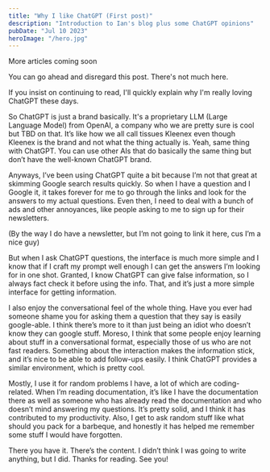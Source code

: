 ```yaml
---
title: "Why I like ChatGPT (First post)"
description: "Introduction to Ian's blog plus some ChatGPT opinions"
pubDate: "Jul 10 2023"
heroImage: "/hero.jpg"
---
```


More articles coming soon

You can go ahead and disregard this post. There's not much here.

If you insist on continuing to read, I'll quickly explain why I'm really loving ChatGPT these days.

So ChatGPT is just a brand basically. It's a proprietary LLM (Large Language Model) from OpenAI, a company who we are pretty sure is cool but TBD on that. It’s like how we all call tissues Kleenex even though Kleenex is the brand and not what the thing actually is. Yeah, same thing with ChatGPT. You can use other AIs that do basically the same thing but don’t have the well-known ChatGPT brand.

Anyways, I’ve been using ChatGPT quite a bit because I’m not that great at skimming Google search results quickly. So when I have a question and I Google it, it takes forever for me to go through the links and look for the answers to my actual questions. Even then, I need to deal with a bunch of ads and other annoyances, like people asking to me to sign up for their newsletters.

(By the way I do have a newsletter, but I’m not going to link it here, cus I’m a nice guy)

But when I ask ChatGPT questions, the interface is much more simple and I know that if I craft my prompt well enough I can get the answers I’m looking for in one shot. Granted, I know ChatGPT can give false information, so I always fact check it before using the info. That, and it’s just a more simple interface for getting information.

I also enjoy the conversational feel of the whole thing. Have you ever had someone shame you for asking them a question that they say is easily google-able. I think there’s more to it than just being an idiot who doesn’t know they can google stuff. Moreso, I think that some people enjoy learning about stuff in a conversational format, especially those of us who are not fast readers. Something about the interaction makes the information stick, and it’s nice to be able to add follow-ups easily. I think ChatGPT provides a similar environment, which is pretty cool.

Mostly, I use it for random problems I have, a lot of which are coding-related. When I’m reading documentation, it’s like I have the documentation there as well as someone who has already read the documentation and who doesn’t mind answering my questions. It’s pretty solid, and I think it has contributed to my productivity. Also, I get to ask random stuff like what should you pack for a barbeque, and honestly it has helped me remember some stuff I would have forgotten.

There you have it. There’s the content. I didn’t think I was going to write anything, but I did. Thanks for reading. See you!
